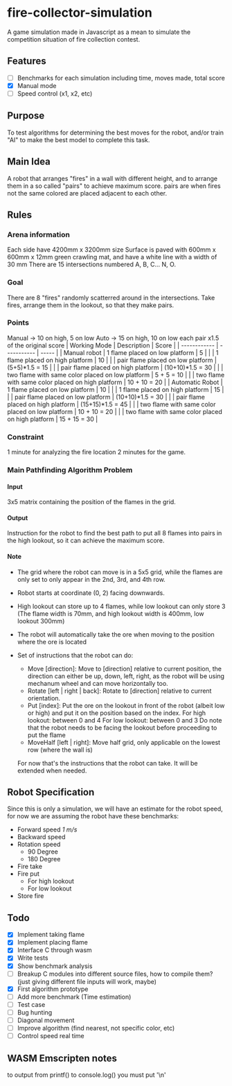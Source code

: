 # fire-collector-simulation
A game simulation made in Javascript as a mean to simulate the competition situation of fire 
collection contest.

## Features
- [ ] Benchmarks for each simulation
    including time, moves made, total score
- [x] Manual mode
- [ ] Speed control (x1, x2, etc)

## Purpose
To test algorithms for determining the best moves for the robot, and/or train
"AI" to make the best model to complete this task.

## Main Idea
A robot that arranges "fires" in a wall with different height, and to arrange
them in a so called "pairs" to achieve maximum score.
pairs are when fires not the same colored are placed adjacent to each other.

## Rules
### Arena information
Each side have 4200mm x 3200mm size
Surface is paved with 600mm x 600mm x 12mm green crawling mat, and have a white line with a width of 30 mm
There are 15 intersections numbered A, B, C... N, O.

### Goal
There are 8 "fires" randomly scatterred around in the intersections.
Take fires, arrange them in the lookout, so that they make pairs.

### Points
Manual -> 10 on high, 5 on low 
Auto -> 15 on high, 10 on low
each pair x1.5 of the original score
| Working Mode | Description | Score |
| ------------ | ----------- | ----- |
| Manual robot | 1 flame placed on low platform | 5 |
| | 1 flame placed on high platform | 10 |
| | pair flame placed on low platform | (5+5)*1.5 = 15 |
| | pair flame placed on high platform | (10+10)*1.5 = 30 |
| | two flame with same color placed on low platform | 5 + 5 = 10 |
| | two flame with same color placed on high platform | 10 + 10 = 20 |
| Automatic Robot | 1 flame placed on low platform | 10 |
| | 1 flame placed on high platform | 15 |
| | pair flame placed on low platform | (10+10)*1.5 = 30 |
| | pair flame placed on high platform | (15+15)*1.5 = 45 |
| | two flame with same color placed on low platform | 10 + 10 = 20 |
| | two flame with same color placed on high platform | 15 + 15 = 30 |

### Constraint
1 minute for analyzing the fire location
2 minutes for the game.

### Main Pathfinding Algorithm Problem
#### Input
3x5 matrix containing the position of the flames in the grid.
#### Output
Instruction for the robot to find the best path to put all 8 flames into pairs
in the high lookout, so it can achieve the maximum score.
#### Note
- The grid where the robot can move is in a 5x5 grid, while the flames are only
  set to only appear in the 2nd, 3rd, and 4th row.
- Robot starts at coordinate (0, 2) facing downwards.
- High lookout can store up to 4 flames, while low lookout can only store 3 (The
flame width is 70mm, and high lookout width is 400mm, low lookout 300mm)
- The robot will automatically take the ore when moving to the position where
the ore is located
- Set of instructions that the robot can do:
    - Move [direction]: Move to [direction] relative to current position, the
    direction can either be up, down, left, right, as the robot will be using
    mechanum wheel and can move horizontally too.
    - Rotate [left | right | back]: Rotate to [direction] relative to current orientation.
    - Put [index]: Put the ore on the lookout in front of the robot (albeit low
    or high) and put it on the position based on the index.
    For high lookout: between 0 and 4
    For low lookout: between 0 and 3
    Do note that the robot needs to be facing the lookout before proceeding to
    put the flame
    - MoveHalf [left | right]: Move half grid, only applicable on the lowest row
    (where the wall is)
    
    For now that's the instructions that the robot can take. It will be extended
    when needed.

## Robot Specification
Since this is only a simulation, we will have an estimate for the robot speed,
for now we are assuming the robot have these benchmarks:
- Forward speed *1 m/s*
- Backward speed
- Rotation speed
    - 90 Degree
    - 180 Degree
- Fire take
- Fire put
    - For high lookout
    - For low lookout
- Store fire

## Todo
- [x] Implement taking flame
- [x] Implement placing flame
- [x] Interface C through wasm
- [x] Write tests
- [x] Show benchmark analysis
- [ ] Breakup C modules into different source files, how to compile them? (just
giving different file inputs will work, maybe)
- [x] First algorithm prototype
- [ ] Add more benchmark (Time estimation)
- [ ] Test case
- [ ] Bug hunting
- [ ] Diagonal movement
- [ ] Improve algorithm (find nearest, not specific color, etc)
- [ ] Control speed real time

## WASM Emscripten notes
to output from printf() to console.log() you must put '\n'
